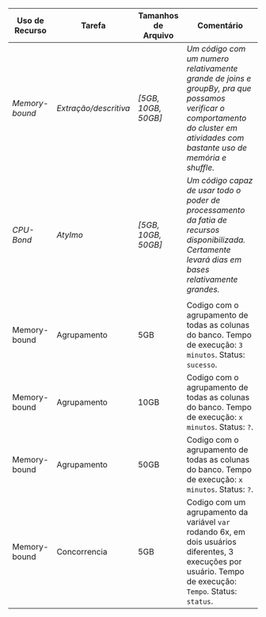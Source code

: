 | Uso de Recurso | Tarefa | Tamanhos de Arquivo | Comentário |
|-|-|-|-|
| *Memory-bound* | *Extração/descritiva*| *[5GB, 10GB, 50GB]* | *Um código com um numero relativamente grande de joins e groupBy, pra que possamos verificar o comportamento do cluster em atividades com bastante uso de memória e shuffle.* |
| *CPU-Bond* | *AtyImo* | *[5GB, 10GB, 50GB]* | *Um código capaz de usar todo o poder de processamento da fatia de recursos disponibilizada. Certamente levará dias em bases relativamente grandes.* |
|||||
| Memory-bound | Agrupamento | 5GB | Codigo com o agrupamento de todas as colunas do banco. Tempo de execução: `3 minutos`. Status: `sucesso`. |
| Memory-bound | Agrupamento | 10GB | Codigo com o agrupamento de todas as colunas do banco. Tempo de execução: `x minutos`. Status: `?`. | 
| Memory-bound | Agrupamento | 50GB | Codigo com o agrupamento de todas as colunas do banco. Tempo de execução: `x minutos`. Status: `?`. | 
| Memory-bound | Concorrencia | 5GB | Codigo com um agrupamento da variável `var` rodando 6x, em dois usuários diferentes, 3 execuções por usuário. Tempo de execução: `Tempo`. Status: `status`. |

